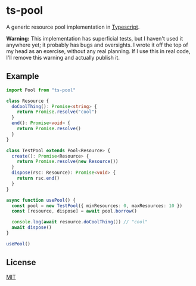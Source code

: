 # ts-pool

A generic resource pool implementation in [Typescript][].

**Warning:** This implementation has superficial tests, but I haven't used it
anywhere yet; it probably has bugs and oversights. I wrote it off the top of my
head as an exercise, without any real planning. If I use this in real code, I'll
remove this warning and actually publish it.

[typescript]: https://www.typescriptlang.org/

## Example

```typescript
import Pool from "ts-pool"

class Resource {
  doCoolThing(): Promise<string> {
    return Promise.resolve("cool")
  }
  end(): Promise<void> {
    return Promise.resolve()
  }
}

class TestPool extends Pool<Resource> {
  create(): Promise<Resource> {
    return Promise.resolve(new Resource())
  }
  dispose(rsc: Resource): Promise<void> {
    return rsc.end()
  }
}

async function usePool() {
  const pool = new TestPool({ minResources: 0, maxResources: 10 })
  const [resource, dispose] = await pool.borrow()

  console.log(await resource.doCoolThing()) // "cool"
  await dispose()
}

usePool()
```

## License

[MIT](./LICENSE)

